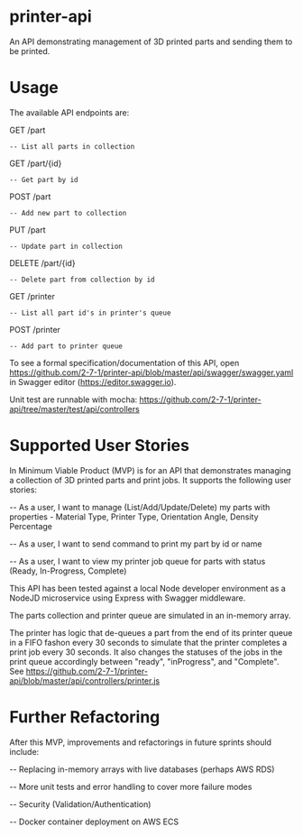 # printer-api
An API demonstrating management of 3D printed parts and sending them to be printed.

# Usage
The available API endpoints are:

GET /part
    
    -- List all parts in collection

GET /part/{id}

    -- Get part by id

POST /part

    -- Add new part to collection

PUT /part

    -- Update part in collection

DELETE /part/{id}

    -- Delete part from collection by id

GET /printer

    -- List all part id's in printer's queue

POST /printer

    -- Add part to printer queue

To see a formal specification/documentation of this API, open https://github.com/2-7-1/printer-api/blob/master/api/swagger/swagger.yaml in Swagger editor (https://editor.swagger.io).

Unit test are runnable with mocha: https://github.com/2-7-1/printer-api/tree/master/test/api/controllers 

# Supported User Stories
In Minimum Viable Product (MVP) is for an API that demonstrates managing a collection of
3D printed parts and print jobs.  It supports the following user stories:

-- As a user, I want to manage (List/Add/Update/Delete) my parts with properties - Material Type, Printer Type, Orientation Angle, Density Percentage

-- As a user, I want to send command to print my part by id or name

-- As a user, I want to view my printer job queue for parts with status (Ready, In-Progress, Complete)

This API has been tested against a local Node developer environment as a NodeJD microservice using Express with Swagger middleware.

The parts collection and printer queue are simulated in an in-memory array.

The printer has logic that de-queues a part from the end of its printer queue in a FIFO fashon every 30 seconds to simulate that the printer completes a print job every 30 seconds.  It also changes the statuses of the jobs in the print queue accordingly between "ready", "inProgress", and "Complete".  See https://github.com/2-7-1/printer-api/blob/master/api/controllers/printer.js 

# Further Refactoring
After this MVP, improvements and refactorings in future sprints should include:

-- Replacing in-memory arrays with live databases (perhaps AWS RDS)

-- More unit tests and error handling to cover more failure modes

-- Security (Validation/Authentication)

-- Docker container deployment on AWS ECS